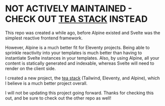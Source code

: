 # NOT ACTIVELY MAINTAINED - CHECK OUT [TEA STACK](https://github.com/mattwaler/tea-stack) INSTEAD

This repo was created a while ago, before Alpine existed and Svelte was the simplest reactive frontend framework.

However, Alpine is a much better fit for Eleventy projects. Being able to sprinkle reactivity into your templates is much better than having to instantiate Svelte instances in your templates. Also, by using Alpine, all your content is statically generated and indexable, whereas Svelte will need to render on the client side. 

I created a new project, the [tea stack](https://github.com/mattwaler/tea-stack) (Tailwind, Eleventy, and Alpine), which I believe is a much better project overall.

I will not be updating this project going forward. Thanks for checking this out, and be sure to check out the other repo as well!
